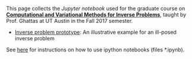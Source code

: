This page collects the *Jupyter notebook* used for the graduate course on [**Computational and Variational Methods for Inverse Problems**](https://piazza.com/utexas/fall2017/geo391cse397me397ori397/home), taught by Prof. Ghattas at UT Austin in the Fall 2017 semester.

- [Inverse problem prototype](01_InverseProblemPrototype/inverseProblemPrototype.html): An illustrative example for an ill-posed inverse problem

See [here](https://jupyter.readthedocs.io/en/latest/running.html#running) for instructions on how to use ipython notebooks (files *.ipynb). 
